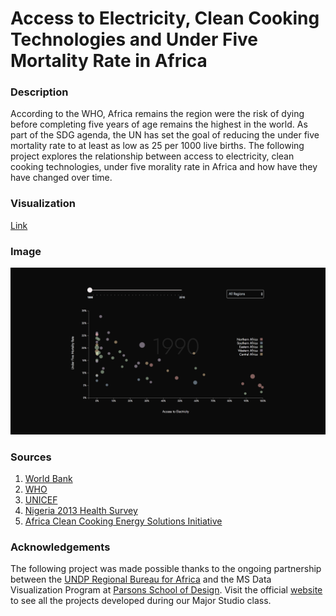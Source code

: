 # Access to Electricity, Clean Cooking Technologies and Under Five Mortality Rate in Africa


### Description

According to the WHO, Africa remains the region were the risk of dying before completing five years of age remains the highest in the world. 
As part of the SDG agenda, the UN has set the goal of reducing the under five mortality rate to at least as low as 25 per 1000 live births. 
The following project explores the relationship between access to electricity, clean cooking technologies, under five morality rate in Africa 
and how have they have changed over time. 



### Visualization
[Link](https://alonsoag86.github.io/mstudio1/undp_project/)

### Image

![Preview](preview.png)


### Sources

1. [World Bank](https://datacatalog.worldbank.org/dataset/sustainable-energy-all)
2. [WHO](http://apps.who.int/iris/bitstream/handle/10665/156847/9789241507646_eng.pdf?sequence=1&isAllowed=y)
3. [UNICEF](https://data.unicef.org/topic/child-survival/under-five-mortality/)
4. [Nigeria 2013 Health Survey](https://dhsprogram.com/pubs/pdf/fr293/fr293.pdf)
5. [Africa Clean Cooking Energy Solutions Initiative](http://siteresources.worldbank.org/EXTAFRREGTOPENERGY/Resources/WorldBank_ACCES_AFREA_AFTEG_ESMAP_FINAL.pdf)


### Acknowledgements

The following project was made possible thanks to the ongoing partnership between the [UNDP Regional
Bureau for Africa](http://www.africa.undp.org/content/rba/en/home.html) and the MS Data Visualization Program at 
[Parsons School of Design](https://www.newschool.edu/parsons/ms-data-visualization/). Visit the official [website](https://parsons.nyc/undp-renewable-energy/) 
to see all the projects developed during our Major Studio class.




